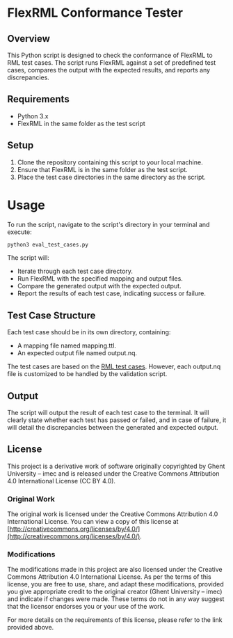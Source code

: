 # FlexRML Conformance Tester

## Overview
This Python script is designed to check the conformance of FlexRML to RML test cases. The script runs FlexRML against a set of predefined test cases, compares the output with the expected results, and reports any discrepancies.

## Requirements
- Python 3.x
- FlexRML in the same folder as the test script

## Setup

1. Clone the repository containing this script to your local machine.
2. Ensure that FlexRML is in the same folder as the test script.
3. Place the test case directories in the same directory as the script.

# Usage 
To run the script, navigate to the script's directory in your terminal and execute:
```bash
python3 eval_test_cases.py
```

The script will:
- Iterate through each test case directory.
- Run FlexRML with the specified mapping and output files.
- Compare the generated output with the expected output.
- Report the results of each test case, indicating success or failure.

## Test Case Structure
Each test case should be in its own directory, containing:
- A mapping file named mapping.ttl.
- An expected output file named output.nq.

The test cases are based on the [RML test cases](https://github.com/kg-construct/rml-test-cases). However, each output.nq file is customized to be handled by the validation script.

## Output
The script will output the result of each test case to the terminal. It will clearly state whether each test has passed or failed, and in case of failure, it will detail the discrepancies between the generated and expected output.

## License

This project is a derivative work of software originally copyrighted by Ghent University – imec and is released under the Creative Commons Attribution 4.0 International License (CC BY 4.0).

### Original Work

The original work is licensed under the Creative Commons Attribution 4.0 International License. You can view a copy of this license at [http://creativecommons.org/licenses/by/4.0/](http://creativecommons.org/licenses/by/4.0/).

### Modifications

The modifications made in this project are also licensed under the Creative Commons Attribution 4.0 International License. As per the terms of this license, you are free to use, share, and adapt these modifications, provided you give appropriate credit to the original creator (Ghent University – imec) and indicate if changes were made. These terms do not in any way suggest that the licensor endorses you or your use of the work.

For more details on the requirements of this license, please refer to the link provided above.
